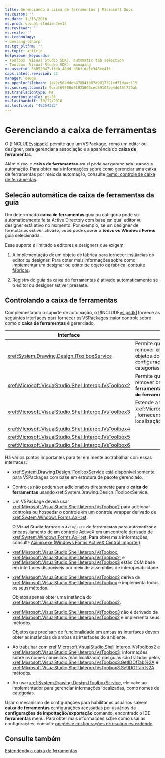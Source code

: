 ```yaml
---
title: Gerenciando a caixa de ferramentas | Microsoft Docs
ms.custom: ''
ms.date: 11/15/2016
ms.prod: visual-studio-dev14
ms.reviewer: ''
ms.suite: ''
ms.technology:
- devlang-csharp
ms.tgt_pltfrm: ''
ms.topic: article
helpviewer_keywords:
- Toolbox [Visual Studio SDK], automatic tab selection
- Toolbox [Visual Studio SDK], managing
ms.assetid: 3b052047-f6db-46dd-b3bf-da1c348ee410
caps.latest.revision: 33
manager: douge
ms.openlocfilehash: 1a42c50addeb878041087d9017321ed71daac115
ms.sourcegitcommit: 9ceaf69568d61023868ced59108ae4dd46f720ab
ms.translationtype: MT
ms.contentlocale: pt-BR
ms.lasthandoff: 10/12/2018
ms.locfileid: "49254382"
---
```

# <a name="managing-the-toolbox"></a>Gerenciando a caixa de ferramentas
O [!INCLUDE[vsipsdk](../includes/vsipsdk-md.md)] permite que um VSPackage, como um editor ou designer, para gerenciar a associação e a aparência do **caixa de ferramentas**.  
  
 Além disso, o **caixa de ferramentas** em si pode ser gerenciada usando a automação. Para obter mais informações sobre como gerenciar uma caixa de ferramentas por meio da automação, consulte [como: controle de caixa de ferramentas](http://msdn.microsoft.com/library/c9d8a18a-d2bc-43d4-a803-601bfc6a6599).  
  
## <a name="automatic-toolbox-tab-selection"></a>Seleção automática de caixa de ferramentas da guia  
 Um determinado **caixa de ferramentas** guia ou categoria pode ser automaticamente feita Active Directory com base em qual editor ou designer está ativo no momento. Por exemplo, se um designer de formulários estiver ativado, você pode querer a **todos os Windows Forms** guia selecionada.  
  
 Esse suporte é limitado a editores e designers que exigem:  
  
1.  A implementação de um objeto de fábrica para fornecer instâncias do editor ou designer. Para obter mais informações sobre como implementar um designer ou editor de objeto de fábrica, consulte [fábricas](../extensibility/editor-factories.md).  
  
2.  Registro do guia da caixa de ferramentas é ativado automaticamente se o editor ou designer estiver presente.  
  
## <a name="controlling-the-toolbox"></a>Controlando a caixa de ferramentas  
 Complementando o suporte de automação, o [!INCLUDE[vsipsdk](../includes/vsipsdk-md.md)] fornece as seguintes interfaces para fornecer os VSPackages maior controle sobre como o **caixa de ferramentas** é gerenciado.  
  
|Interface|Descrição|  
|---------------|-----------------|  
|<xref:System.Drawing.Design.IToolboxService>|Permite que os aplicativos gerenciar, adicionar e remover <xref:System.Drawing.Design.ToolboxItem> objetos do **caixa de ferramentas**. Também permite a configuração de aparência e **caixa de ferramentas** categorias.|  
|<xref:Microsoft.VisualStudio.Shell.Interop.IVsToolbox2>|Permite que os aplicativos gerenciar, adicionar e remover baseada no Active Directory **caixa de ferramentas** controles, bem como configure **caixa de ferramentas** categorias e aparência.|  
|<xref:Microsoft.VisualStudio.Shell.Interop.IVsToolbox3>|Estende a funcionalidade encontrada em <xref:Microsoft.VisualStudio.Shell.Interop.IVsToolbox2> , fornecendo suporte completo para persistência e localização.|  
|<xref:Microsoft.VisualStudio.Shell.Interop.IVsToolbox4>||  
|<xref:Microsoft.VisualStudio.Shell.Interop.IVsToolbox5>||  
|<xref:Microsoft.VisualStudio.Shell.Interop.IVsToolbox6>||  
  
 Há vários pontos importantes para ter em mente ao trabalhar com essas interfaces:  
  
-   <xref:System.Drawing.Design.IToolboxService> está disponível somente para VSPackages com base em estrutura de pacote gerenciado.  
  
-   Controles não podem ser adicionados diretamente para o **caixa de ferramentas** usando <xref:System.Drawing.Design.IToolboxService>.  
  
-   Um VSPackage deverá usar <xref:Microsoft.VisualStudio.Shell.Interop.IVsToolbox2> para adicionar controles ou hospedar o controle em um controle wrapper derivado de <xref:System.Windows.Forms.AxHost>.  
  
     O Visual Studio fornece o `Aximp.exe` de ferramentas para automatizar o encapsulamento de um controle ActiveX em um controle derivado de <xref:System.Windows.Forms.AxHost>. Para obter mais informações, consulte [Aximp.exe (Windows Forms ActiveX Control Importer)](http://msdn.microsoft.com/library/482c0d83-7144-4497-b626-87d2351b78d0).  
  
-   <xref:Microsoft.VisualStudio.Shell.Interop.IVsToolbox>, <xref:Microsoft.VisualStudio.Shell.Interop.IVsToolbox2>, e <xref:Microsoft.VisualStudio.Shell.Interop.IVsToolbox3> estão COM base em interfaces disponíveis por meio de assemblies de interoperabilidade.  
  
-   <xref:Microsoft.VisualStudio.Shell.Interop.IVsToolbox2> deriva de <xref:Microsoft.VisualStudio.Shell.Interop.IVsToolbox> e implementa todos os seus métodos.  
  
     Objetos apenas obter uma instância do <xref:Microsoft.VisualStudio.Shell.Interop.IVsToolbox2>.  
  
-   <xref:Microsoft.VisualStudio.Shell.Interop.IVsToolbox3> não é derivado de <xref:Microsoft.VisualStudio.Shell.Interop.IVsToolbox2> e implementa seus métodos.  
  
     Objetos que precisam de funcionalidade em ambas as interfaces devem obter as instâncias de ambas as interfaces do ambiente.  
  
-   Ao trabalhar com <xref:Microsoft.VisualStudio.Shell.Interop.IVsToolbox2> e <xref:Microsoft.VisualStudio.Shell.Interop.IVsToolbox3>, informações sobre os nomes canônicos (não localizado) das guias são tratadas pelos <xref:Microsoft.VisualStudio.Shell.Interop.IVsToolbox3.GetIDOfTab%2A> e <xref:Microsoft.VisualStudio.Shell.Interop.IVsToolbox3.SetIDOfTab%2A> métodos.  
  
-   Ao usar <xref:System.Drawing.Design.IToolboxService>, ele cabe ao implementador para gerenciar informações localizadas, como nomes de categorias.  
  
 Usar o mecanismo de configurações para habilitar os usuários salvem **caixa de ferramentas** configurações acessadas por usuários da **configurações de importação/exportação** comando, encontrado o IDE **ferramentas** menu. Para obter mais informações sobre como usar as configurações, consulte [opções e configurações do usuário estendendo](../extensibility/extending-user-settings-and-options.md).  
  
## <a name="see-also"></a>Consulte também  
 [Estendendo a caixa de ferramentas](../misc/extending-the-toolbox.md)